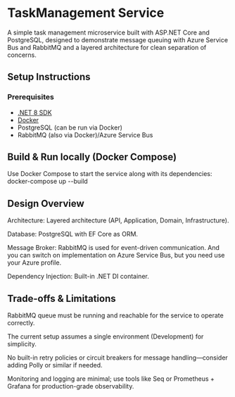 # TaskManagement Service

A simple task management microservice built with ASP.NET Core and PostgreSQL, designed to demonstrate message queuing with Azure Service Bus and RabbitMQ and a layered architecture for clean separation of concerns.

## Setup Instructions

### Prerequisites
- [.NET 8 SDK](https://dotnet.microsoft.com/en-us/download/dotnet/8.0)
- [Docker](https://www.docker.com/)
- PostgreSQL (can be run via Docker)
- RabbitMQ (also via Docker)/Azure Service Bus

## Build & Run locally (Docker Compose)
Use Docker Compose to start the service along with its dependencies:
docker-compose up --build

##  Design Overview

Architecture: Layered architecture (API, Application, Domain, Infrastructure).

Database: PostgreSQL with EF Core as ORM.

Message Broker: RabbitMQ is used for event-driven communication. And you can switch on implementation on Azure Service Bus, but you need use your Azure profile.

Dependency Injection: Built-in .NET DI container.

## Trade-offs & Limitations

RabbitMQ queue must be running and reachable for the service to operate correctly.

The current setup assumes a single environment (Development) for simplicity.

No built-in retry policies or circuit breakers for message handling—consider adding Polly or similar if needed.

Monitoring and logging are minimal; use tools like Seq or Prometheus + Grafana for production-grade observability.
